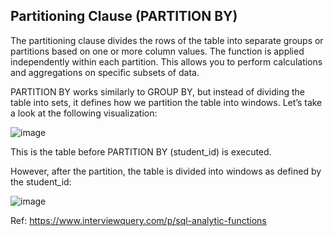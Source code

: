 ## Partitioning Clause (PARTITION BY)

The partitioning clause divides the rows of the table into separate groups or partitions based on one or more column values. The function is applied independently within each partition. This allows you to perform calculations and aggregations on specific subsets of data.

PARTITION BY works similarly to GROUP BY, but instead of dividing the table into sets, it defines how we partition the table into windows. Let’s take a look at the following visualization:

![image](https://github.com/maaz-ahmed-ansari/100-days-of-data-engineering/assets/70753689/778d2f15-6a7e-45c6-97fd-61d2046d4c1b)


This is the table before PARTITION BY (student_id) is executed.

However, after the partition, the table is divided into windows as defined by the student_id:

![image](https://github.com/maaz-ahmed-ansari/100-days-of-data-engineering/assets/70753689/f6d4086d-2946-4feb-9a01-89a5084ac8a7)

Ref: https://www.interviewquery.com/p/sql-analytic-functions 
